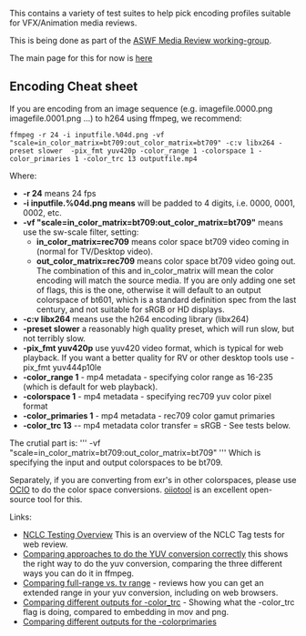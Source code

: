 This contains a variety of test suites to help pick encoding profiles suitable for VFX/Animation media reviews.

This is being done as part of the [ASWF Media Review working-group](https://wiki.aswf.io/display/PRWG/Playback+And+Review+Working+Group).

The main page for this for now is [here](https://wiki.aswf.io/pages/viewpage.action?pageId=16031068)

## Encoding Cheat sheet

If you are encoding from an image sequence (e.g. imagefile.0000.png imagefile.0001.png ...) to h264 using ffmpeg, we recommend:
```
ffmpeg -r 24 -i inputfile.%04d.png -vf "scale=in_color_matrix=bt709:out_color_matrix=bt709" -c:v libx264 -preset slower  -pix_fmt yuv420p -color_range 1 -colorspace 1 -color_primaries 1 -color_trc 13 outputfile.mp4
```

Where:
   * **-r 24** means 24 fps
   * **-i inputfile.%04d.png means**  will be padded to 4 digits, i.e. 0000, 0001, 0002, etc.
   *  **-vf "scale=in_color_matrix=bt709:out_color_matrix=bt709"** means use the sw-scale filter, setting:
      * **in_color_matrix=rec709** means color space bt709 video coming in (normal for TV/Desktop video).
      * **out_color_matrix=rec709** means color space bt709 video going out. The combination of this and in_color_matrix will mean the color encoding will match the source media. If you are only adding one set of flags, this is the one, otherwise it will default to an output colorspace of bt601, which is a standard definition spec from the last century, and not suitable for sRGB or HD displays.
   * **-c:v libx264** means use the h264 encoding library (libx264)
   * **-preset slower** a reasonably high quality preset, which will run slow, but not terribly slow.
   * **-pix_fmt yuv420p** use yuv420 video format, which is typical for web playback. If you want a better quality for RV or other desktop tools use -pix_fmt yuv444p10le 
   * **-color_range 1** - mp4 metadata - specifying color range as 16-235 (which is default for web playback).
   * **-colorspace 1** - mp4 metadata - specifying rec709 yuv color pixel format 
   * **-color_primaries 1** - mp4 metadata - rec709 color gamut primaries
   * **-color_trc 13** -- mp4 metadata color transfer = sRGB - See tests below.

The crutial part is:
'''
-vf "scale=in_color_matrix=bt709:out_color_matrix=bt709" 
'''
Which is specifying the input and output colorspaces to be bt709.

Separately, if you are converting from exr's in other colorspaces, please use [OCIO](https://opencolorio.org/) to do the color space conversions. [oiiotool](https://openimageio.readthedocs.io/en/latest/oiiotool.html) is an excellent open-source tool for this.

Links:
   * [NCLC Testing Overview](compare.html) This is an overview of the NCLC Tag tests for web review.
   * [Comparing approaches to do the YUV conversion correctly](https://richardssam.github.io/ffmpeg-tests/tests/chip-chart-yuvconvert/compare.html) this shows the right way to do the yuv conversion, comparing the three different ways you can do it in ffmpeg.
   * [Comparing full-range vs. tv range](https://richardssam.github.io/ffmpeg-tests/tests/greyramp-fulltv/compare.html) - reviews how you can get an extended range in your yuv conversion, including on web browsers.
   * [Comparing different outputs for -color_trc](https://richardssam.github.io/ffmpeg-tests/tests/greyramp-osx/compare.html) - Showing what the -color_trc flag is doing, compared to embedding in mov and png.
   * [Comparing different outputs for the -colorprimaries](https://richardssam.github.io/ffmpeg-tests/gamuttests/iccgamut/compare.html) 


